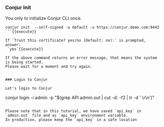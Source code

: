 

### Conjur Init

You only to initialize Conjur CLI once.

```
conjur init  --self-signed -a default -u https://conjur.demo.com:9443
```{{execute}}

If `Trust this certificate? yes/no (Default: no):` is prompted, answer:
 `yes`{{execute}}

If the above command returns an error message, that means the system is being started.
Please wait for a moment and try again.


### Login to Conjur

Let's login to Conjur
```
conjur login -i admin -p "$(grep API admin.out | cut -d: -f2 | tr -d ' \r\n')"
```{{execute}}

Please note that in this tutorial, we have saved `api_key` in `admin.out` file and as `api_key` environment variable.
In production, please keep the `api_key` in a safe location




